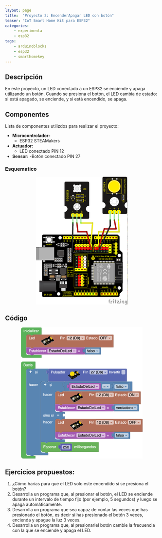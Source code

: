 ```yaml
---
layout: page
title:  "Proyecto 2: EncenderApagar LED con botón"
teaser: "IoT Smart Home Kit para ESP32"
categories:
    - experimenta
    - esp32
tags:
    - arduinoblocks
    - esp32
    - smarthomekey
---
```


## Descripción
En este proyecto, un LED conectado a un ESP32 se enciende y apaga utilizando un botón. Cuando se presiona el botón, el LED cambia de estado: si está apagado, se enciende, y si está encendido, se apaga.

## Componentes
Lista de componentes utilizdos para realizar el proyecto:
- **Microcontrolador:** 
    - ESP32 STEAMakers
- **Actuador:** 
    - LED conectado PIN 12
- **Sensor:** 
    -Botón conectado PIN 27 

### Esquematico 

<p align="center">
    <img src="/images/experimenta/esp32/Proyectos/P02_Esquematico.png" alt="Proyecto 1" width="300"/>
</p>

## Código 

<p align="center">
    <img src="/images/experimenta/esp32/Proyectos/Proyecto02.png" alt="Proyecto 2" width="400"/>
</p>

 ## Ejercicios propuestos:
 1.	¿Cómo harías para que el LED solo este encendido si se presiona el botón?
 2.	Desarrolla un programa que, al presionar el botón, el LED se enciende durante un intervalo de tiempo fijo (por ejemplo, 5 segundos) y luego se apaga automáticamente.
 3.	Desarrolla un programa que sea capaz de contar las veces que has presionado el botón, es decir si has presionado el botón 3 veces, encienda y apague la luz 3 veces.
 4. Desarrolla un programa que, al presionarlel botón cambie la frecuencia con la que se enciende y apaga el LED.